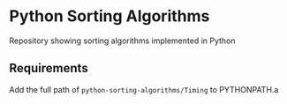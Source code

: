 Python Sorting Algorithms
===
Repository showing sorting algorithms implemented in Python

Requirements
---
Add the full path of `python-sorting-algorithms/Timing` to PYTHONPATH.a